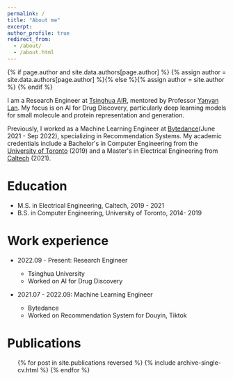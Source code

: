 ```yaml
---
permalink: /
title: "About me"
excerpt:
author_profile: true
redirect_from: 
  - /about/
  - /about.html
---
```

{% if page.author and site.data.authors[page.author] %}
  {% assign author = site.data.authors[page.author] %}{% else %}{% assign author = site.author %}
{% endif %}

I am a Research Engineer at [Tsinghua AIR](https://air.tsinghua.edu.cn/en/), mentored by Professor [Yanyan Lan](https://yanyanlan.com/). My focus is on AI for Drug Discovery, particularly deep learning models for small molecule and protein representation and generation. 

Previously, I worked as a Machine Learning Engineer at <a href="https://www.bytedance.com/en/" target="_blank" rel="noopener noreferrer">Bytedance</a>(June 2021 - Sep 2022), specializing in Recommendation Systems. My academic credentials include a Bachelor's in Computer Engineering from the [University of Toronto](https://www.ece.utoronto.ca/) (2019) and a Master's in Electrical Engineering from [Caltech](https://www.caltech.edu/) (2021).


Education
======

* M.S. in Electrical Engineering, Caltech, 2019 - 2021
* B.S. in Computer Engineering, University of Toronto, 2014- 2019

Work experience
======

* 2022.09 - Present: Research Engineer
  * Tsinghua University
  * Worked on AI for Drug Discovery

* 2021.07 - 2022.09: Machine Learning Engineer
  * Bytedance
  * Worked on Recommendation System for Douyin, Tiktok

Publications
======
  <ul>{% for post in site.publications reversed %}
    {% include archive-single-cv.html %}
  {% endfor %}</ul>



